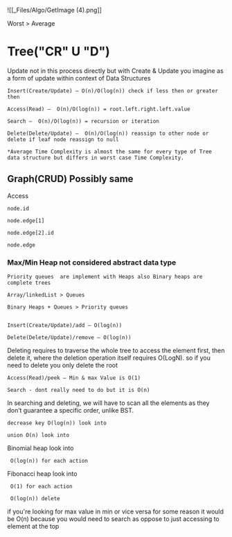 ![[_Files/Algo/GetImage (4).png]]

Worst > Average 

# Tree("CR" U "D") 
Update not in this process directly but with Create & Update you imagine as a form of update within context of Data Structures  

	Insert(Create/Update) — O(n)/O(log(n)) check if less then or greater then 
	
	Access(Read) —  O(n)/O(log(n)) = root.left.right.left.value 
	
	Search —  O(n)/O(log(n)) = recursion or iteration 
	
	Delete(Delete/Update) —  O(n)/O(log(n)) reassign to other node or delete if leaf node reassign to null 
	
	*Average Time Complexity is almost the same for every type of Tree data structure but differs in worst case Time Complexity. 

## Graph(CRUD) Possibly same 

Access   
	
	node.id  
	
	node.edge[1]    
	
	node.edge[2].id        
	
	node.edge 

### Max/Min Heap not considered abstract data type 

	Priority queues  are implement with Heaps also Binary heaps are complete trees  
	
	Array/linkedList > Queues  
	
	Binary Heaps + Queues > Priority queues 
	
	
	Insert(Create/Update)/add — O(log(n))  
	
	Delete(Delete/Update)/remove — O(log(n)) 

Deleting requires to traverse the whole tree to access the element first, then delete it, where the deletion operation itself requires O(LogN). so if you need to delete you only delete the root

	Access(Read)/peek — Min & max Value is O(1) 
	
	Search - dont really need to do but it is O(n) 
	
In searching and deleting, we will have to scan all the elements as they don’t guarantee a specific order, unlike BST.
	
	decrease key O(log(n)) look into 
	
	union O(n) look into 

Binomial heap look into 

	 O(log(n)) for each action 

Fibonacci heap look into 

	 O(1) for each action 
	
	 O(log(n)) delete 

if you're looking for max value in min or vice versa for some reason it would be O(n) because you would need to search as oppose to just accessing to element at the top